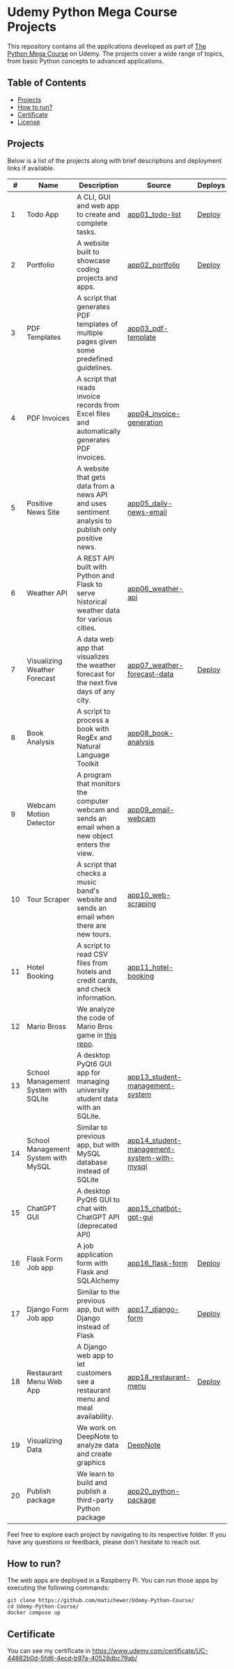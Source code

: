 # Udemy Python Mega Course Projects

This repository contains all the applications developed as part of [The Python Mega Course](https://www.udemy.com/course/the-python-mega-course/) on Udemy. The projects cover a wide range of topics, from basic Python concepts to advanced applications.

## Table of Contents
- [Projects](#projects)
- [How to run?](#how-to-run)
- [Certificate](#certificate)
- [License](#license)


## Projects
Below is a list of the projects along with brief descriptions and deployment links if available.

| # | Name | Description | Source | Deploys |
| - | ---- | ----------- | ------ | ------- |
| 1 | Todo App | A CLI, GUI and web app to create and complete tasks. | [app01_todo-list](app01_todo-list) | [Deploy](https://pc-todo-list.chewer.net) |
| 2 | Portfolio | A website built to showcase coding projects and apps. | [app02_portfolio](app02_portfolio) | [Deploy](https://pc-portfolio.chewer.net) |
| 3 | PDF Templates | A script that generates PDF templates of multiple pages given some predefined guidelines. | [app03_pdf-template](app03_pdf-template) | |
| 4 | PDF Invoices | A script that reads invoice records from Excel files and automatically generates PDF invoices. | [app04_invoice-generation](app04_invoice-generation) | |
| 5 | Positive News Site | A website that gets data from a news API and uses sentiment analysis to publish only positive news. | [app05_daily-news-email](app05_daily-news-email) | |
| 6 | Weather API | A REST API built with Python and Flask to serve historical weather data for various cities. | [app06_weather-api](app06_weather-api) | |
| 7 | Visualizing Weather Forecast | A data web app that visualizes the weather forecast for the next five days of any city. | [app07_weather-forecast-data](app07_weather-forecast-data) | [Deploy](https://pc-weather.chewer.net/) |
| 8 | Book Analysis | A script to process a book with RegEx and Natural Language Toolkit| [app08_book-analysis](app08_book-analysis) | |
| 9 | Webcam Motion Detector | A program that monitors the computer webcam and sends an email when a new object enters the view. | [app09_email-webcam](app09_email-webcam) | |
| 10 | Tour Scraper | A script that checks a music band's website and sends an email when there are new tours. | [app10_web-scraping](app10_web-scraping) | |
| 11 | Hotel Booking | A script to read CSV files from hotels and credit cards, and check information. | [app11_hotel-booking](app11_hotel-booking) | |
| 12 | Mario Bross | We analyze the code of Mario Bros game in [this repo](https://github.com/arditsulceteaching/super-mario-python/). | | |
| 13 | School Management System with SQLite | A desktop PyQt6 GUI app for managing university student data with an SQLite. | [app13_student-management-system](app13_student-management-system) | |
| 14 | School Management System with MySQL | Similar to previous app, but with MySQL database instead of SQLite | [app14_student-management-system-with-mysql](app14_student-management-system-with-mysql) | |
| 15 | ChatGPT GUI | A desktop PyQt6 GUI to chat with ChatGPT API (deprecated API) | [app15_chatbot-gpt-gui](app15_chatbot-gpt-gui) | |
| 16 | Flask Form Job app | A job application form with Flask and SQLAlchemy | [app16_flask-form](app16_flask-form) | [Deploy](https://pc-flask-form.chewer.net/) |
| 17 | Django Form Job app | Similar to the previous app, but with Django instead of Flask | [app17_django-form](app17_django-form) | [Deploy](https://pc-django-form.chewer.net/) |
| 18 | Restaurant Menu Web App | A Django web app to let customers see a restaurant menu and meal availability. | [app18_restaurant-menu](app18_restaurant-menu) | [Deploy](https://pc-restaurant-menu.chewer.net) |
| 19 | Visualizing Data | We work on DeepNote to analyze data and create graphics | [DeepNote](https://deepnote.com/workspace/pythoncourse-9b6c-5a29fac7-6d83-4528-892e-ed176640ecc3/project/Python-Course-movie-recomendation-system-ff64c874-f5cc-4ca3-84f3-cf648e99bca6/notebook/Notebook%201-0404d0eb635e4b3fb58e7284dc1ea970)  | |
| 20 | Publish package |  We learn to build and publish a third-party Python package | [app20_python-package](app20_python-package) | |



Feel free to explore each project by navigating to its respective folder. If you have any questions or feedback, please don't hesitate to reach out.


## How to run?

The web apps are deployed in a Raspberry Pi. You can run those apps by executing the following commands:

```
git clone https://github.com/matichewer/Udemy-Python-Course/
cd Udemy-Python-Course/
docker compose up
```


## Certificate
You can see my certificate in https://www.udemy.com/certificate/UC-44882b0d-5fd6-4ecd-b97a-40528dbc79ab/



